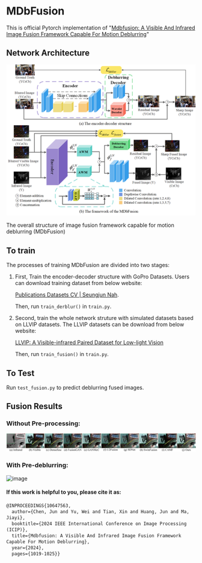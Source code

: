 # MDbFusion

This is official Pytorch implementation of "[Mdbfusion: A Visible And Infrared Image Fusion Framework Capable For Motion Deblurring](https://ieeexplore.ieee.org/document/10647563)"

## Network Architecture

![image](https://github.com/TakeMeOff/MDbFusion/blob/main/fig/fig1.png)

The overall structure of image fusion framework capable for motion deblurring (MDbFusion)

## To train

The processes of training MDbFusion are divided into two stages:

1.  First, Train the encoder-decoder structure with GoPro Datasets. Users can download training dataset from below website:

    [Publications Datasets CV | Seungjun Nah](https://seungjunnah.github.io/Datasets/gopro.html).&#x20;

    Then, run `train_derblur()` in `train.py`.


2.  &#x20;Second, train the whole network struture with simulated datasets based on LLVIP datasets. The LLVIP datasets can be download from below website:

    [LLVIP: A Visible-infrared Paired Dataset for Low-light Vision](https://bupt-ai-cz.github.io/LLVIP/)

    Then, run `train_fusion()` in `train.py`.

## To Test

Run `test_fusion.py` to predict deblurring fused images.

## Fusion Results

### Without Pre-processing:

![image](https://github.com/TakeMeOff/MDbFusion/blob/main/fig/fig2.png)

### With Pre-deblurring:

![image](https://github.com/TakeMeOff/MDbFusion/blob/main/fig/fig3.png)

#### If this work is helpful to you, please cite it as:

    @INPROCEEDINGS{10647563,
      author={Chen, Jun and Yu, Wei and Tian, Xin and Huang, Jun and Ma, Jiayi},
      booktitle={2024 IEEE International Conference on Image Processing (ICIP)}, 
      title={Mdbfusion: A Visible And Infrared Image Fusion Framework Capable For Motion Deblurring}, 
      year={2024},
      pages={1019-1025}}

